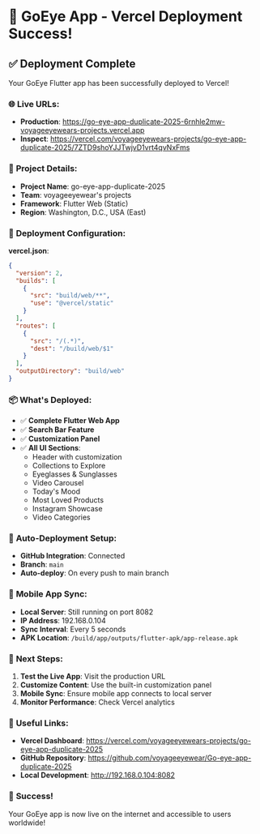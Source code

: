 # 🚀 GoEye App - Vercel Deployment Success!

## ✅ **Deployment Complete**

Your GoEye Flutter app has been successfully deployed to Vercel!

### 🌐 **Live URLs**:

- **Production**: https://go-eye-app-duplicate-2025-6rnhle2mw-voyageeyewears-projects.vercel.app
- **Inspect**: https://vercel.com/voyageeyewears-projects/go-eye-app-duplicate-2025/7ZTD9shoYJJTwjvD1vrt4qvNxFms

### 📁 **Project Details**:
- **Project Name**: go-eye-app-duplicate-2025
- **Team**: voyageeyewear's projects
- **Framework**: Flutter Web (Static)
- **Region**: Washington, D.C., USA (East)

### 🔧 **Deployment Configuration**:

**vercel.json**:
```json
{
  "version": 2,
  "builds": [
    {
      "src": "build/web/**",
      "use": "@vercel/static"
    }
  ],
  "routes": [
    {
      "src": "/(.*)",
      "dest": "/build/web/$1"
    }
  ],
  "outputDirectory": "build/web"
}
```

### 📦 **What's Deployed**:
- ✅ **Complete Flutter Web App**
- ✅ **Search Bar Feature**
- ✅ **Customization Panel**
- ✅ **All UI Sections**:
  - Header with customization
  - Collections to Explore
  - Eyeglasses & Sunglasses
  - Video Carousel
  - Today's Mood
  - Most Loved Products
  - Instagram Showcase
  - Video Categories

### 🔄 **Auto-Deployment Setup**:
- **GitHub Integration**: Connected
- **Branch**: `main`
- **Auto-deploy**: On every push to main branch

### 📱 **Mobile App Sync**:
- **Local Server**: Still running on port 8082
- **IP Address**: 192.168.0.104
- **Sync Interval**: Every 5 seconds
- **APK Location**: `/build/app/outputs/flutter-apk/app-release.apk`

### 🎯 **Next Steps**:

1. **Test the Live App**: Visit the production URL
2. **Customize Content**: Use the built-in customization panel
3. **Mobile Sync**: Ensure mobile app connects to local server
4. **Monitor Performance**: Check Vercel analytics

### 🔗 **Useful Links**:
- **Vercel Dashboard**: https://vercel.com/voyageeyewears-projects/go-eye-app-duplicate-2025
- **GitHub Repository**: https://github.com/voyageeyewear/Go-eye-app-duplicate-2025
- **Local Development**: http://192.168.0.104:8082

### 🎉 **Success!**
Your GoEye app is now live on the internet and accessible to users worldwide!

